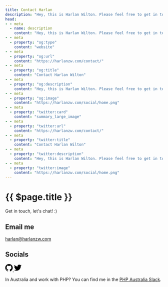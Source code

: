 ```yaml
---
title: Contact Harlan
description: "Hey, this is Harlan Wilton. Please feel free to get in touch with me."
head:
- - meta
  - name: description
    content: "Hey, this is Harlan Wilton. Please feel free to get in touch with me."
- - meta
  - property: "og:type"
    content: "website"
- - meta
  - property: "og:url"
    content: "https://harlanzw.com/contact/"
- - meta
  - property: "og:title"
    content: "Contact Harlan Wilton"
- - meta
  - property: "og:description"
    content: "Hey, this is Harlan Wilton. Please feel free to get in touch with me."
- - meta
  - property: "og:image"
    content: "https://harlanzw.com/social/home.png"
- - meta
  - property: "twitter:card"
    content: "summary_large_image"
- - meta
  - property: "twitter:url"
    content: "https://harlanzw.com/contact/"
- - meta
  - property: "twitter:title"
    content: "Contact Harlan Wilton"
- - meta
  - property: "twitter:description"
    content: "Hey, this is Harlan Wilton. Please feel free to get in touch with me."
- - meta
  - property: "twitter:image"
    content: "https://harlanzw.com/social/home.png"
---
```


# {{ $page.title }}

Get in touch, let's chat! :)

## Email me

<a href="mailto:harlan@harlanzw.com">harlan@harlanzw.com</a>

## Socials

<a href="https://github.com/loonpwn" target="_blank" class="unstyled transition-opacity inline-block mr-5" title="Github: Loonpwn">
<svg role="img" viewBox="0 0 24 24" width="24" height="24"  xmlns="http://www.w3.org/2000/svg" fill="var(--c-brand)"><title>GitHub icon</title><path d="M12 .297c-6.63 0-12 5.373-12 12 0 5.303 3.438 9.8 8.205 11.385.6.113.82-.258.82-.577 0-.285-.01-1.04-.015-2.04-3.338.724-4.042-1.61-4.042-1.61C4.422 18.07 3.633 17.7 3.633 17.7c-1.087-.744.084-.729.084-.729 1.205.084 1.838 1.236 1.838 1.236 1.07 1.835 2.809 1.305 3.495.998.108-.776.417-1.305.76-1.605-2.665-.3-5.466-1.332-5.466-5.93 0-1.31.465-2.38 1.235-3.22-.135-.303-.54-1.523.105-3.176 0 0 1.005-.322 3.3 1.23.96-.267 1.98-.399 3-.405 1.02.006 2.04.138 3 .405 2.28-1.552 3.285-1.23 3.285-1.23.645 1.653.24 2.873.12 3.176.765.84 1.23 1.91 1.23 3.22 0 4.61-2.805 5.625-5.475 5.92.42.36.81 1.096.81 2.22 0 1.606-.015 2.896-.015 3.286 0 .315.21.69.825.57C20.565 22.092 24 17.592 24 12.297c0-6.627-5.373-12-12-12"/></svg>
</a>
<a href="https://twitter.com/harlan_zw" target="_blank" class="unstyled transition-opacity inline-block inline-block" title="Twitter: harlan_zw">
<svg role="img" xmlns="http://www.w3.org/2000/svg" width="24" height="24" viewBox="0 0 24 24" fill="var(--c-brand)"><title>Twitter icon</title><path d="M23.953 4.57a10 10 0 01-2.825.775 4.958 4.958 0 002.163-2.723c-.951.555-2.005.959-3.127 1.184a4.92 4.92 0 00-8.384 4.482C7.69 8.095 4.067 6.13 1.64 3.162a4.822 4.822 0 00-.666 2.475c0 1.71.87 3.213 2.188 4.096a4.904 4.904 0 01-2.228-.616v.06a4.923 4.923 0 003.946 4.827 4.996 4.996 0 01-2.212.085 4.936 4.936 0 004.604 3.417 9.867 9.867 0 01-6.102 2.105c-.39 0-.779-.023-1.17-.067a13.995 13.995 0 007.557 2.209c9.053 0 13.998-7.496 13.998-13.985 0-.21 0-.42-.015-.63A9.935 9.935 0 0024 4.59z"/></svg>
</a>

In Australia and work with PHP? You can find me in the [PHP Australia Slack](https://bit.ly/2LNYaTo). 
